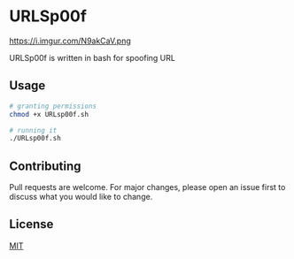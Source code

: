 # URLSp00f
https://i.imgur.com/N9akCaV.png

URLSp00f is written in bash for spoofing URL



## Usage

```bash
# granting permissions
chmod +x URLsp00f.sh

# running it
./URLsp00f.sh
```

## Contributing
Pull requests are welcome. For major changes, please open an issue first to discuss what you would like to change.



## License
[MIT](https://choosealicense.com/licenses/mit/)
